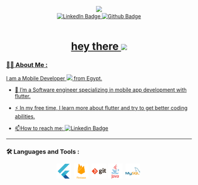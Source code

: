 
<div id="header" align="center">
  <img src="https://media.giphy.com/media/v1.Y2lkPTc5MGI3NjExamtiZWFrbTMyNHdwZDgxaXc1bHo1dmhoNGZ1bmwyaXRuZ3I5NWxpNiZlcD12MV9pbnRlcm5hbF9naWZfYnlfaWQmY3Q9Zw/2IudUHdI075HL02Pkk/giphy.gif" width="300"/>
</div>
<div id="badges" align="center">
  <a href="www.linkedin.com/in/yossef-ahmed-abd-el-raheem-flutter-developer">
    <img src="https://img.shields.io/badge/LinkedIn-blue?style=for-the-badge&logo=linkedin&logoColor=white" alt="LinkedIn Badge"/>
  </a>
  <a href="https://github.com/YossefAhmed9">
    <img src="https://img.shields.io/badge/Github-black?style=for-the-badge&logo=Github&logoColor=white" alt="Github Badge"/>
</div>
<div align="center">
<img src="https://komarev.com/ghpvc/?username=your-github-username&style=flat-square&color=blue" alt=""/>
  <h1>
    hey there
    <img src="https://media.giphy.com/media/hvRJCLFzcasrR4ia7z/giphy.gif" width="30px"/>
  </h1>
</div>


 ### :woman_technologist: About Me :
I am a Mobile Developer <img src="https://media.giphy.com/media/WUlplcMpOCEmTGBtBW/giphy.gif" width="30"> from Egypt.
- :telescope: I’m a Software engineer specializing in mobile app development with flutter.

- :zap: In my free time, I learn more about flutter and try to get better coding abilities.

- :mailbox:How to reach me: [![Linkedin Badge](https://img.shields.io/badge/-Yossef_Ahmed-blue?style=flat&logo=Linkedin&logoColor=white)](www.linkedin.com/in/yossef-ahmed-abd-el-raheem-flutter-developer)

---

### :hammer_and_wrench: Languages and Tools :
<div align="center">
  <img src="https://github.com/devicons/devicon/blob/master/icons/flutter/flutter-original.svg" title="Flutter" alt="Flutter" width="40" height="40"/>&nbsp;
  <img src="https://github.com/devicons/devicon/blob/master/icons/firebase/firebase-plain-wordmark.svg" title="Firebase" alt="Firebase" width="40" height="40"/>&nbsp;
  <img src="https://github.com/devicons/devicon/blob/master/icons/git/git-original-wordmark.svg" title="Git" **alt="Git" width="40" height="40"/>
  <img src="https://github.com/devicons/devicon/blob/master/icons/java/java-original-wordmark.svg" title="Java" alt="Java" width="40" height="40"/>&nbsp;
  <img src="https://github.com/devicons/devicon/blob/master/icons/mysql/mysql-original-wordmark.svg" title="MySQL"  alt="MySQL" width="40" height="40"/>&nbsp;
 </div>

